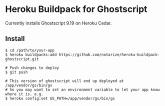 # Heroku Buildpack for Ghostscript

Currently installs Ghostscript 9.19 on Heroku Cedar.

## Install

    $ cd /path/to/your-app
    $ heroku buildpacks:add https://github.com/notarize/heroku-buildpack-ghostscript.git

    # Push changes to deploy
    $ git push

    # This version of ghostscript will end up deployed at /app/vendor/gs/bin/gs
    # So you may want to set an environment variable to let your app know where it is. e.g.
    $ heroku config:set GS_PATH=/app/vendor/gs/bin/gs